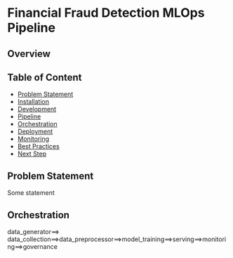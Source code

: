 # Financial Fraud Detection MLOps Pipeline

## Overview



## Table of Content
- [Problem Statement](#problem-statement)
- [Installation](#installation)
- [Development](#development)
- [Pipeline](#pipeline)
- [Orchestration](#orchestration)
- [Deployment](#deployment)
- [Monitoring](#monitoring)
- [Best Practices](#best-practices)
- [Next Step](#next-step)

## Problem Statement
Some statement

## Orchestration
data_generator==> data_collection==>data_preprocessor==>model_training==>serving==>monitoring==>governance
